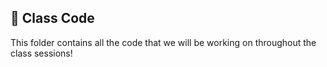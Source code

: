 ## 📁 Class Code
This folder contains all the code that we will be working on throughout the class sessions!
